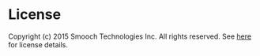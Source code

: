 # License

Copyright (c) 2015 Smooch Technologies Inc.
All rights reserved.
See [here](https://smooch.io/terms.html) for license details.